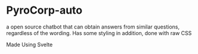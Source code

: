# PyroCorp-auto
a open source chatbot that can obtain answers from similar questions, regardless of the wording. Has some styling in addition, done with raw CSS

Made Using Svelte
